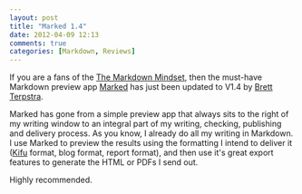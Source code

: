 ```yaml
---
layout: post
title: "Marked 1.4"
date: 2012-04-09 12:13
comments: true
categories: [Markdown, Reviews]
---
```


If you are a fans of the [The Markdown Mindset](http://hiltmon.com/blog/2012/02/20/the-markdown-mindset/), then the must-have Markdown preview app [Marked](http://markedapp.com/) has just been updated to V1.4 by [Brett Terpstra](http://brettterpstra.com/).

Marked has gone from a simple preview app that always sits to the right of my writing window to an integral part of my writing, checking, publishing and delivery process. As you know, I already do all my writing in Markdown. I use Marked to preview the results using the formatting I intend to deliver it ([Kifu](http://www.kifuapp.com) format, blog format, report format), and then use it's great export features to generate the HTML or PDFs I send out.

Highly recommended.
